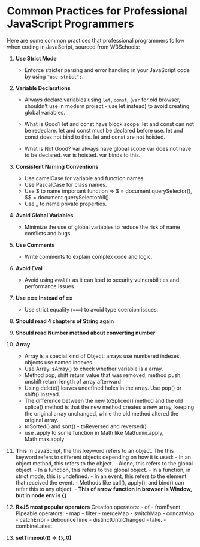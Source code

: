 # Common Practices for Professional JavaScript Programmers

Here are some common practices that professional programmers follow when coding in JavaScript, sourced from W3Schools:

1. **Use Strict Mode**
    - Enforce stricter parsing and error handling in your JavaScript code by using `"use strict";`.

2. **Variable Declarations**
    - Always declare variables using `let`, `const`, (`var` for old browser, shouldn't use in modern project - use let instead) to avoid creating global variables.

    - What is Good?
        let and const have block scope.
        let and const can not be redeclare.
        let and const must be declared before use.
        let and const does not bind to this.
        let and const are not hoisted.

    - What is Not Good?
        var always have global scope
        var does not have to be declared.
        var is hoisted.
        var binds to this.

3. **Consistent Naming Conventions**
    - Use camelCase for variable and function names.
    - Use PascalCase for class names.
    - Use $ to name important function => $ = document.querySelector(), $$ = document.querySelectorAll().
    - Use _ to name private properties.

4. **Avoid Global Variables**
    - Minimize the use of global variables to reduce the risk of name conflicts and bugs.

5. **Use Comments**
    - Write comments to explain complex code and logic.

6. **Avoid Eval**
    - Avoid using `eval()` as it can lead to security vulnerabilities and performance issues.

7. **Use === Instead of ==**
    - Use strict equality (`===`) to avoid type coercion issues.

8. **Should read 4 chapters of String again**

9. **Should read Number method about converting number**

10. **Array**
    - Array is a special kind of Object: arrays use numbered indexes, objects use named indexes.
    - Use Array.isArray() to check whether variable is a array.
    - Method pop, shift return value that was removed, method push, unshift return length of array afterward
    - Using delete() leaves undefined holes in the array. Use pop() or shift() instead.
    - The difference between the new toSpliced() method and the old splice() method is that the new method creates a new array, keeping the original array unchanged, while the old method altered the original array.
    - toSorted() and sort() - toReversed and reversed()
    - use .apply to some function in Math like Math.min.apply, Math.max.apply

11. **This**
    In JavaScript, the this keyword refers to an object.
    The this keyword refers to different objects depending on how it is used:
        - In an object method, this refers to the object.
        - Alone, this refers to the global object.
        - In a function, this refers to the global object.
        - In a function, in strict mode, this is undefined.
        - In an event, this refers to the element that received the event.
        - Methods like call(), apply(), and bind() can refer this to any object.
        - **This of arrow function in browser is Window, but in node env is {}** 

12. **RxJS most popular operators**
    Creation operators: 
        - of
        - fromEvent
    Pipeable operators: 
        - map
        - filter
        - mergeMap
        - switchMap
        - concatMap
        - catchError
        - debounceTime
        - distinctUntilChanged
        - take.
        - combineLatest

13. **setTimeout(() => {}, 0)**
    